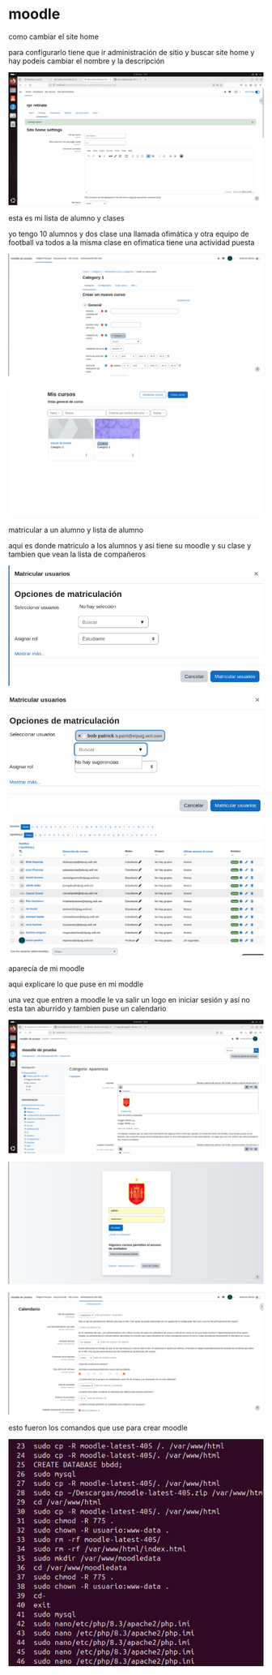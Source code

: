 # moodle

como cambiar el site home

para configurarlo tiene que ir administración de sitio y buscar site home y hay podeis cambiar el nombre y la descripción 

![configuración](1.png)

esta es mi lista de alumno y clases

yo tengo 10 alumnos y dos clase una llamada ofimática y otra equipo de football va todos a la misma clase en ofimatica tiene una actividad puesta

![configuración](2.png)

![configuración](3.png)


matricular a un alumno y lista de alumno

aqui es donde matriculo a los alumnos y asi tiene su moodle y su clase y tambien que vean la lista de compañeros

![configuración](5.png)

![configuración](6.png)

![configuración](4.png)

aparecía de mi moodle

aqui explicare lo que puse en mi moddle 

una vez que entren a moodle le va salir un logo en iniciar sesión y así no esta tan aburrido y tambien puse un calendario 

![configuración](7.png)

![configuración](8.png)

![configuración](9.png)

esto fueron los comandos que use para crear moodle

![configuración](10.png)
